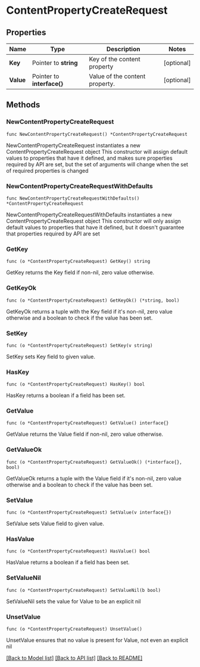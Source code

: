 # ContentPropertyCreateRequest

## Properties

Name | Type | Description | Notes
------------ | ------------- | ------------- | -------------
**Key** | Pointer to **string** | Key of the content property | [optional] 
**Value** | Pointer to **interface{}** | Value of the content property. | [optional] 

## Methods

### NewContentPropertyCreateRequest

`func NewContentPropertyCreateRequest() *ContentPropertyCreateRequest`

NewContentPropertyCreateRequest instantiates a new ContentPropertyCreateRequest object
This constructor will assign default values to properties that have it defined,
and makes sure properties required by API are set, but the set of arguments
will change when the set of required properties is changed

### NewContentPropertyCreateRequestWithDefaults

`func NewContentPropertyCreateRequestWithDefaults() *ContentPropertyCreateRequest`

NewContentPropertyCreateRequestWithDefaults instantiates a new ContentPropertyCreateRequest object
This constructor will only assign default values to properties that have it defined,
but it doesn't guarantee that properties required by API are set

### GetKey

`func (o *ContentPropertyCreateRequest) GetKey() string`

GetKey returns the Key field if non-nil, zero value otherwise.

### GetKeyOk

`func (o *ContentPropertyCreateRequest) GetKeyOk() (*string, bool)`

GetKeyOk returns a tuple with the Key field if it's non-nil, zero value otherwise
and a boolean to check if the value has been set.

### SetKey

`func (o *ContentPropertyCreateRequest) SetKey(v string)`

SetKey sets Key field to given value.

### HasKey

`func (o *ContentPropertyCreateRequest) HasKey() bool`

HasKey returns a boolean if a field has been set.

### GetValue

`func (o *ContentPropertyCreateRequest) GetValue() interface{}`

GetValue returns the Value field if non-nil, zero value otherwise.

### GetValueOk

`func (o *ContentPropertyCreateRequest) GetValueOk() (*interface{}, bool)`

GetValueOk returns a tuple with the Value field if it's non-nil, zero value otherwise
and a boolean to check if the value has been set.

### SetValue

`func (o *ContentPropertyCreateRequest) SetValue(v interface{})`

SetValue sets Value field to given value.

### HasValue

`func (o *ContentPropertyCreateRequest) HasValue() bool`

HasValue returns a boolean if a field has been set.

### SetValueNil

`func (o *ContentPropertyCreateRequest) SetValueNil(b bool)`

 SetValueNil sets the value for Value to be an explicit nil

### UnsetValue
`func (o *ContentPropertyCreateRequest) UnsetValue()`

UnsetValue ensures that no value is present for Value, not even an explicit nil

[[Back to Model list]](../README.md#documentation-for-models) [[Back to API list]](../README.md#documentation-for-api-endpoints) [[Back to README]](../README.md)


